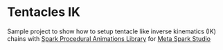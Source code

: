 # Tentacles IK

Sample project to show how to setup tentacle like inverse kinematics (IK) chains with [Spark Procedural Animations Library](https://github.com/facebookincubator/spark-ar-core-libs/tree/main/spark-procedural-animations) for [Meta Spark Studio](https://spark.meta.com/)